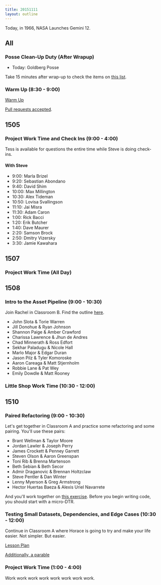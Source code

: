 ```yaml
---
title: 20151111
layout: outline
---
```


Today, in 1966, NASA Launches Gemini 12.

## All

### Posse Clean-Up Duty (After Wrapup)

* Today: Goldberg Posse

Take 15 minutes after wrap-up to check the items on [this list](https://gist.github.com/rwarbelow/f5cfe4333402d043ef2e).

### Warm Up (8:30 - 9:00)

[Warm Up](https://thewarmup.herokuapp.com)

[Pull requests accepted](https://github.com/mikedao/the-warm-up).


## 1505

### Project Work Time and Check Ins (9:00 - 4:00)

Tess is available for questions the entire time while Steve is doing check-ins.

#### With Steve

- 9:00: Marla Brizel
- 9:20: Sebastian Abondano
- 9:40: David Shim
- 10:00: Max Millington
- 10:30: Alex Tideman
- 10:50: Lovisa Svallingson
- 11:10: Jai Misra
- 11:30: Adam Caron
- 1:00: Rick Bacci
- 1:20: Erik Butcher
- 1:40: Dave Maurer
- 2:20: Samson Brock
- 2:50: Dmitry Vizersky
- 3:30: Jamie Kawahara


## 1507

### Project Work Time (All Day)


## 1508

### Intro to the Asset Pipeline (9:00 - 10:30)

Join Rachel in Classroom B. Find the outline [here](https://github.com/turingschool/lesson_plans/blob/master/ruby_02-web_applications_with_ruby/intro_to_the_asset_pipeline.markdown). 

* John Slota & Torie Warren
* Jill Donohue & Ryan Johnson
* Shannon Paige & Amber Crawford
* Charissa Lawrence & Jhun de Andres
* Chad Minnerath & Ross Edfort
* Sekhar Paladugu & Nicole Hall
* Marlo Major & Edgar Duran
* Jason Pilz & Tyler Komoroske
* Aaron Careaga & Matt Stjernholm
* Robbie Lane & Pat Wey
* Emily Dowdle & Matt Rooney

### Little Shop Work Time (10:30 - 12:00)


## 1510

### Paired Refactoring (9:00 - 10:30)

Let's get together in Classroom A and practice some refactoring and some pairing. You'll use these pairs:

* Brant Wellman & Taylor Moore
* Jordan Lawler & Joseph Perry
* James Crockett & Penney Garrett
* Steven Olson & Aaron Greenspan
* Toni Rib & Brenna Martenson
* Beth Sebian & Beth Secor
* Admir Draganovic & Brennan Holtzclaw
* Steve Pentler & Dan Winter
* Lenny Myerson & Greg Armstrong
* Hector Huertas Baeza & Alexis Uriel Navarrete

And you'll work together on [this exercise](https://github.com/turingschool/lesson_plans/blob/master/ruby_01-object_oriented_programming_with_ruby/paired_refactoring.markdown). Before you begin writing code, you should start with a micro-DTR.  

### Testing Small Datasets, Dependencies, and Edge Cases (10:30 - 12:00)

Continue in Classroom A where Horace is going to try and make your life easier. Not simpler. But easier.

[Lesson Plan](https://github.com/turingschool/lesson_plans/blob/master/ruby_01-object_oriented_programming_with_ruby/designing_data_oriented_programs_for_testability.markdown)

[Additionally, a parable](https://github.com/turingschool/lesson_plans/blob/master/ruby_01-object_oriented_programming_with_ruby/testing_with_small_datasets%E2%80%A6_the_fictional_story_of_a_plumber_who_learns_about_fixtures_mocks_and_stubs_and_ignoring_all_that_shit_and_simplifying_your_design_instead.markdown)

### Project Work Time (1:00 - 4:00)

Work work work work work work work work.
